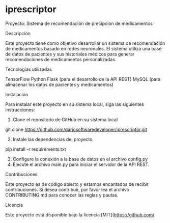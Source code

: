 # iprescriptor

Proyecto: Sistema de recomendación de precipcion de medicamentos

Descripción

Este proyecto tiene como objetivo desarrollar un sistema de recomendación de medicamentos basado en redes neuronales. El sistema utiliza una base de datos de pacientes y sus historiales médicos para generar recomendaciones de medicamentos personalizadas.

Tecnologías utilizadas

TensorFlow
Python
Flask (para el desarrollo de la API REST)
MySQL (para almacenar los datos de pacientes y medicamentos)

Instalación

Para instalar este proyecto en su sistema local, siga las siguientes instrucciones:

1. Clone el repositorio de GitHub en su sistema local

git clone https://github.com/dariosoftwaredeveloper/iprescriptor.git

2. Instale las dependencias del proyecto

pip install -r requirements.txt

3. Configure la conexión a la base de datos en el archivo config.py
4. Ejecute el archivo main.py para iniciar el servidor de la API REST.

Contribuciones

Este proyecto es de código abierto y estamos encantados de recibir contribuciones. Si desea contribuir, por favor lea el archivo CONTRIBUTING.md para conocer las reglas y pautas.

Licencia

Este proyecto está disponible bajo la licencia [MIT](https://github.com/
